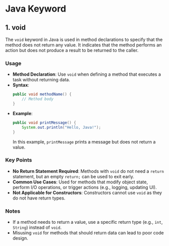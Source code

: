 # Java Keyword

## 1. void
The `void` keyword in Java is used in method declarations to specify that the method does not return any value. It indicates that the method performs an action but does not produce a result to be returned to the caller.

### Usage
- **Method Declaration**: Use `void` when defining a method that executes a task without returning data.
- **Syntax**: 
  ```java
  public void methodName() {
      // Method body
  }
  ```
- **Example**:
  ```java
  public void printMessage() {
      System.out.println("Hello, Java!");
  }
  ```
  In this example, `printMessage` prints a message but does not return a value.

### Key Points
- **No Return Statement Required**: Methods with `void` do not need a `return` statement, but an empty `return;` can be used to exit early.
- **Common Use Cases**: Used for methods that modify object state, perform I/O operations, or trigger actions (e.g., logging, updating UI).
- **Not Applicable for Constructors**: Constructors cannot use `void` as they do not have return types.

### Notes
- If a method needs to return a value, use a specific return type (e.g., `int`, `String`) instead of `void`.
- Misusing `void` for methods that should return data can lead to poor code design.
